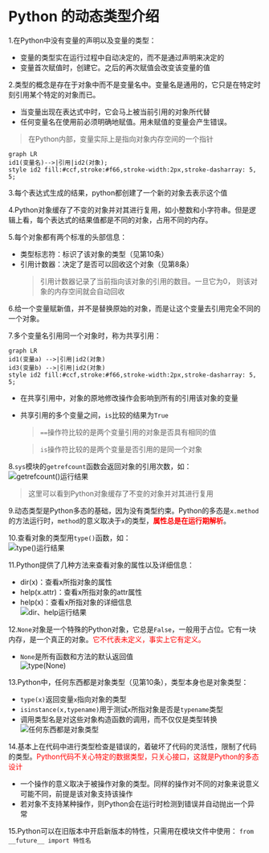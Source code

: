 # Python 的动态类型介绍

1.在Python中没有变量的声明以及变量的类型：

* 变量的类型实在运行过程中自动决定的，而不是通过声明来决定的
* 变量首次赋值时，创建它。之后的再次赋值会改变该变量的值

2.类型的概念是存在于对象中而不是变量名中。变量名是通用的，它只是在特定时刻引用某个特定的对象而已。

* 当变量出现在表达式中时，它会马上被当前引用的对象所代替
* 任何变量名在使用前必须明确地赋值。用未赋值的变量会产生错误。

> 在Python内部，变量实际上是指向对象内存空间的一个指针

~~~mermaid
graph LR
id1(变量名)-->|引用|id2(对象);
style id2 fill:#ccf,stroke:#f66,stroke-width:2px,stroke-dasharray: 5, 5;
~~~
3.每个表达式生成的结果，python都创建了一个新的对象去表示这个值

4.Python对象缓存了不变的对象并对其进行复用，如小整数和小字符串。但是逻辑上看，每个表达式的结果值都是不同的对象，占用不同的内存。

5.每个对象都有两个标准的头部信息：

* 类型标志符：标识了该对象的类型（见第10条）
* 引用计数器：决定了是否可以回收这个对象（见第8条）
	>引用计数器记录了当前指向该对象的引用的数目。一旦它为0，
	则该对象的内存空间就会自动回收

6.给一个变量赋新值，并不是替换原始的对象，而是让这个变量去引用完全不同的一个对象。

7.多个变量名引用同一个对象时，称为共享引用：

~~~mermaid
graph LR
id1(变量a) -->|引用|id2(对象)
id3(变量b) -->|引用|id2(对象)
style id2 fill:#ccf,stroke:#f66,stroke-width:2px,stroke-dasharray: 5, 5;
~~~

* 在共享引用中，对象的原地修改操作会影响到所有的引用该对象的变量
* 共享引用的多个变量之间，`is`比较的结果为`True`
	>`==`操作符比较的是两个变量引用的对象是否具有相同的值

	>`is`操作符比较的是两个变量是否引用的是同一个对象

8.`sys`模块的`getrefcount`函数会返回对象的引用次数，如：  
![getrefcount()运行结果](../imgs/python_1_1.JPG )

> 这里可以看到Python对象缓存了不变的对象并对其进行复用

9.动态类型是Python多态的基础，因为没有类型约束。Python的多态是`x.method`的方法运行时，`method`的意义取决于`x`的类型，**<font color='red'>属性总是在运行期解析</font>**。

10.查看对象的类型用`type()`函数，如：  
![type()运行结果](../imgs/python_1_2.JPG )

11.Python提供了几种方法来查看对象的属性以及详细信息：

* dir(x)：查看x所指对象的属性
* help(x.attr)：查看x所指对象的attr属性
* help(x)：查看x所指对象的详细信息  
![dir、help运行结果](../imgs/python_1_3.JPG )

12.`None`对象是一个特殊的Python对象，它总是`False`，一般用于占位。它有一块内存，是一个真正的对象。<font color='red'>它不代表未定义，事实上它有定义。</font>
 
* `None`是所有函数和方法的默认返回值  
![type(None)](../imgs/python_1_4.JPG )

13.Python中，任何东西都是对象类型（见第10条），类型本身也是对象类型：

* `type(x)`返回变量`x`指向对象的类型
* `isinstance(x,typename)`用于测试`x`所指对象是否是`typename`类型
* 调用类型名是对这些对象构造函数的调用，而不仅仅是类型转换  
  ![任何东西都是对象类型](../imgs/python_1_5.JPG )

14.基本上在代码中进行类型检查是错误的，着破坏了代码的灵活性，限制了代码的类型。<font color='red'>Python代码不关心特定的数据类型，只关心接口，这就是Python的多态设计</font>

* 一个操作的意义取决于被操作对象的类型。同样的操作对不同的对象来说意义可能不同，前提是该对象支持该操作
* 若对象不支持某种操作，则Python会在运行时检测到错误并自动抛出一个异常

15.Python可以在旧版本中开启新版本的特性，只需用在模块文件中使用：
  `from __future__ import 特性名`